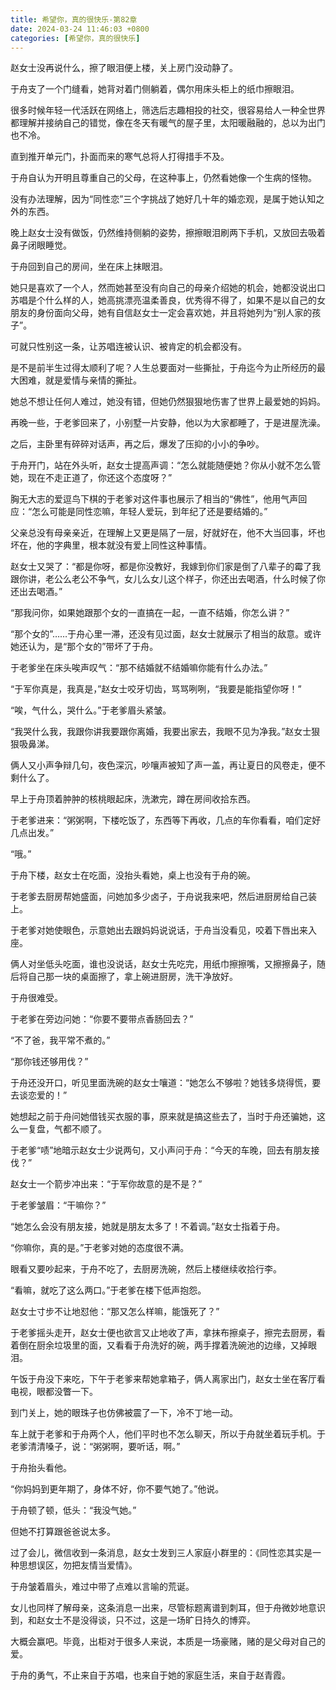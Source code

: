```yaml
---
title: 希望你，真的很快乐-第82章
date: 2024-03-24 11:46:03 +0800
categories: [希望你，真的很快乐]
---
```


赵女士没再说什么，擦了眼泪便上楼，关上房门没动静了。

于舟支了一个门缝看，她背对着门侧躺着，偶尔用床头柜上的纸巾擦眼泪。

很多时候年轻一代活跃在网络上，筛选后志趣相投的社交，很容易给人一种全世界都理解并接纳自己的错觉，像在冬天有暖气的屋子里，太阳暖融融的，总以为出门也不冷。

直到推开单元门，扑面而来的寒气总将人打得措手不及。

于舟自认为开明且尊重自己的父母，在这种事上，仍然看她像一个生病的怪物。

没有办法理解，因为“同性恋”三个字挑战了她好几十年的婚恋观，是属于她认知之外的东西。

晚上赵女士没有做饭，仍然维持侧躺的姿势，擦擦眼泪刷两下手机，又放回去吸着鼻子闭眼睡觉。

于舟回到自己的房间，坐在床上抹眼泪。

她只是喜欢了一个人，然而她甚至没有向自己的母亲介绍她的机会，她都没说出口苏唱是个什么样的人，她高挑漂亮温柔善良，优秀得不得了，如果不是以自己的女朋友的身份面向父母，她有自信赵女士一定会喜欢她，并且将她列为“别人家的孩子”。

可就只性别这一条，让苏唱连被认识、被肯定的机会都没有。

是不是前半生过得太顺利了呢？人生总要面对一些撕扯，于舟迄今为止所经历的最大困难，就是爱情与亲情的撕扯。

她总不想让任何人难过，她没有错，但她仍然狠狠地伤害了世界上最爱她的妈妈。

再晚一些，于老爹回来了，小别墅一片安静，他以为大家都睡了，于是进屋洗澡。

之后，主卧里有碎碎对话声，再之后，爆发了压抑的小小的争吵。

于舟开门，站在外头听，赵女士提高声调：“怎么就能随便她？你从小就不怎么管她，现在不走正道了，你还这个态度呀？”

胸无大志的爱逗鸟下棋的于老爹对这件事也展示了相当的“佛性”，他用气声回应：“怎么可能是同性恋嘛，年轻人爱玩，到年纪了还是要结婚的。”

父亲总没有母亲亲近，在理解上又更是隔了一层，好就好在，他不大当回事，坏也坏在，他的字典里，根本就没有爱上同性这种事情。

赵女士又哭了：“都是你呀，都是你没教好，我嫁到你们家是倒了八辈子的霉了我跟你讲，老公么老公不争气，女儿么女儿这个样子，你还出去喝酒，什么时候了你还出去喝酒。”

“那我问你，如果她跟那个女的一直搞在一起，一直不结婚，你怎么讲？”

“那个女的”……于舟心里一滞，还没有见过面，赵女士就展示了相当的敌意。或许她还认为，是“那个女的”带坏了于舟。

于老爹坐在床头唉声叹气：“那不结婚就不结婚嘛你能有什么办法。”

“于军你真是，我真是，”赵女士咬牙切齿，骂骂咧咧，“我要是能指望你呀！”

“唉，气什么，哭什么。”于老爹眉头紧皱。

“我哭什么我，我跟你讲我要跟你离婚，我要出家去，我眼不见为净我。”赵女士狠狠吸鼻涕。

俩人又小声争辩几句，夜色深沉，吵嚷声被知了声一盖，再让夏日的风卷走，便不剩什么了。

早上于舟顶着肿肿的核桃眼起床，洗漱完，蹲在房间收拾东西。

于老爹进来：“粥粥啊，下楼吃饭了，东西等下再收，几点的车你看看，咱们定好几点出发。”

“哦。”

于舟下楼，赵女士在吃面，没抬头看她，桌上也没有于舟的碗。

于老爹去厨房帮她盛面，问她加多少卤子，于舟说我来吧，然后进厨房给自己装上。

于老爹对她使眼色，示意她出去跟妈妈说说话，于舟当没看见，咬着下唇出来入座。

俩人对坐低头吃面，谁也没说话，赵女士先吃完，用纸巾擦擦嘴，又擦擦鼻子，随后将自己那一块的桌面擦了，拿上碗进厨房，洗干净放好。

于舟很难受。

于老爹在旁边问她：“你要不要带点香肠回去？”

“不了爸，我平常不煮的。”

“那你钱还够用伐？”

于舟还没开口，听见里面洗碗的赵女士嚷道：“她怎么不够啦？她钱多烧得慌，要去谈恋爱的！”

她想起之前于舟问她借钱买衣服的事，原来就是搞这些去了，当时于舟还骗她，这么一复盘，气都不顺了。

于老爹“啧”地暗示赵女士少说两句，又小声问于舟：“今天的车晚，回去有朋友接伐？”

赵女士一个箭步冲出来：“于军你故意的是不是？”

于老爹皱眉：“干嘛你？”

“她怎么会没有朋友接，她就是朋友太多了！不着调。”赵女士指着于舟。

“你嘛你，真的是。”于老爹对她的态度很不满。

眼看又要吵起来，于舟不吃了，去厨房洗碗，然后上楼继续收拾行李。

“看嘛，就吃了这么两口。”于老爹在楼下低声抱怨。

赵女士寸步不让地怼他：“那又怎么样嘛，能饿死了？”

于老爹摇头走开，赵女士便也欲言又止地收了声，拿抹布擦桌子，擦完去厨房，看着倒在厨余垃圾里的面，又看看于舟洗好的碗，两手撑着洗碗池的边缘，又掉眼泪。

午饭于舟没下来吃，下午于老爹来帮她拿箱子，俩人离家出门，赵女士坐在客厅看电视，眼都没瞥一下。

到门关上，她的眼珠子也仿佛被震了一下，冷不丁地一动。

车上就于老爹和于舟两个人，他们平时也不怎么聊天，所以于舟就坐着玩手机。于老爹清清嗓子，说：“粥粥啊，要听话，啊。”

于舟抬头看他。

“你妈妈到更年期了，身体不好，你不要气她了。”他说。

于舟顿了顿，低头：“我没气她。”

但她不打算跟爸爸说太多。

过了会儿，微信收到一条消息，赵女士发到三人家庭小群里的：《同性恋其实是一种思想误区，勿把友情当爱情》。

于舟皱着眉头，难过中带了点难以言喻的荒诞。

女儿也同样了解母亲，这条消息一出来，尽管标题离谱到刺耳，但于舟微妙地意识到，和赵女士不是没得谈，只不过，这是一场旷日持久的博弈。

大概会赢吧。毕竟，出柜对于很多人来说，本质是一场豪赌，赌的是父母对自己的爱。

于舟的勇气，不止来自于苏唱，也来自于她的家庭生活，来自于赵青霞。

